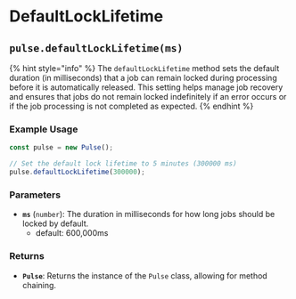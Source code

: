 # DefaultLockLifetime



## `pulse.defaultLockLifetime(ms)`

{% hint style="info" %}
The `defaultLockLifetime` method sets the default duration (in milliseconds) that a job can remain locked during processing before it is automatically released. This setting helps manage job recovery and ensures that jobs do not remain locked indefinitely if an error occurs or if the job processing is not completed as expected.
{% endhint %}

### Example Usage

```typescript
const pulse = new Pulse();

// Set the default lock lifetime to 5 minutes (300000 ms)
pulse.defaultLockLifetime(300000);
```



### Parameters

* **`ms`** (`number`): The duration in milliseconds for how long jobs should be locked by default.
  * default: 600,000ms

### Returns

* **`Pulse`**: Returns the instance of the `Pulse` class, allowing for method chaining.



